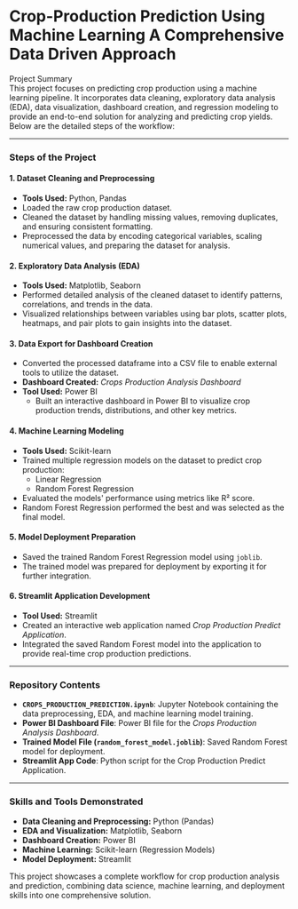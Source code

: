 # Crop-Production Prediction Using Machine Learning A Comprehensive Data Driven Approach
Project Summary  
This project focuses on predicting crop production using a machine learning pipeline. It incorporates data cleaning, exploratory data analysis (EDA), data visualization, dashboard creation, and regression modeling to provide an end-to-end solution for analyzing and predicting crop yields. Below are the detailed steps of the workflow:  

---

### Steps of the Project  

#### 1. **Dataset Cleaning and Preprocessing**  
- **Tools Used:** Python, Pandas  
- Loaded the raw crop production dataset.  
- Cleaned the dataset by handling missing values, removing duplicates, and ensuring consistent formatting.  
- Preprocessed the data by encoding categorical variables, scaling numerical values, and preparing the dataset for analysis.  

#### 2. **Exploratory Data Analysis (EDA)**  
- **Tools Used:** Matplotlib, Seaborn  
- Performed detailed analysis of the cleaned dataset to identify patterns, correlations, and trends in the data.  
- Visualized relationships between variables using bar plots, scatter plots, heatmaps, and pair plots to gain insights into the dataset.  

#### 3. **Data Export for Dashboard Creation**  
- Converted the processed dataframe into a CSV file to enable external tools to utilize the dataset.  
- **Dashboard Created:** *Crops Production Analysis Dashboard*  
- **Tool Used:** Power BI  
  - Built an interactive dashboard in Power BI to visualize crop production trends, distributions, and other key metrics.  

#### 4. **Machine Learning Modeling**  
- **Tools Used:** Scikit-learn  
- Trained multiple regression models on the dataset to predict crop production:  
  - Linear Regression  
  - Random Forest Regression  
- Evaluated the models' performance using metrics like R² score.  
- Random Forest Regression performed the best and was selected as the final model.  

#### 5. **Model Deployment Preparation**  
- Saved the trained Random Forest Regression model using `joblib`.  
- The trained model was prepared for deployment by exporting it for further integration.  

#### 6. **Streamlit Application Development**  
- **Tool Used:** Streamlit  
- Created an interactive web application named *Crop Production Predict Application*.  
- Integrated the saved Random Forest model into the application to provide real-time crop production predictions.  

---

### Repository Contents  
- **`CROPS_PRODUCTION_PREDICTION.ipynb`**: Jupyter Notebook containing the data preprocessing, EDA, and machine learning model training.  
- **Power BI Dashboard File**: Power BI file for the *Crops Production Analysis Dashboard*.  
- **Trained Model File (`random_forest_model.joblib`)**: Saved Random Forest model for deployment.  
- **Streamlit App Code**: Python script for the Crop Production Predict Application.  

---

### Skills and Tools Demonstrated  
- **Data Cleaning and Preprocessing:** Python (Pandas)  
- **EDA and Visualization:** Matplotlib, Seaborn  
- **Dashboard Creation:** Power BI  
- **Machine Learning:** Scikit-learn (Regression Models)  
- **Model Deployment:** Streamlit  

This project showcases a complete workflow for crop production analysis and prediction, combining data science, machine learning, and deployment skills into one comprehensive solution.
